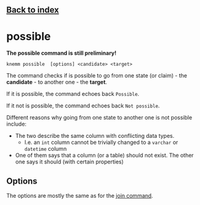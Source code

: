 ## [Back to index](index.md)

# possible 
**The possible command is still preliminary!** 
```
knemm possible  [options] <candidate> <target>
```
The command checks if is possible to go from one state (or claim) - the **candidate** - to 
another one - the **target**. 

If it is possible, the command echoes back `Possible`. 

If it not is possible, the command echoes back `Not possible`. 

Different reasons why going from one state to another one is not possible include: 

  * The two describe the same column with conflicting data types.
    * I.e. an `int` column cannot be trivially changed to a `varchar` or `datetime` column
  * One of them says that a column (or a table) should not exist. The other one says it should (with certain properties)


## Options

The options are mostly the same as for the [join command](join.md). 

